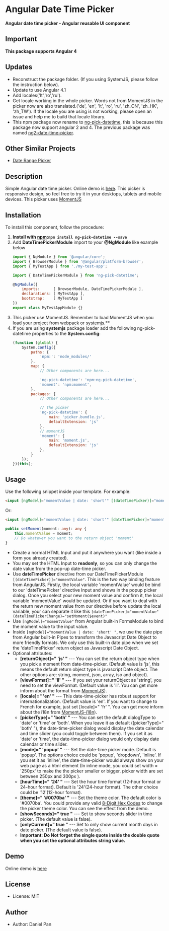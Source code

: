 
# Angular Date Time Picker

**Angular date time picker - Angular reusable UI component**

## Important

**This package supports Angular 4**

## Updates
* Reconstruct the package folder. (If you using SystemJS, please follow the instruction below).
* Update to use Angular 4.1
* Add locales('lt','ro','ru').
* Get locale working in the whole picker. Words not from MomentJS in the picker now are also translated.('de', 'en', 'lt', 'ro', 'ru', 'zh_CN', 'zh_HK', 'zh_TW').
   If the locale you are using is not working, please open an issue and help me to build that locale library.
* This npm package now rename to [ng-pick-datetime](https://www.npmjs.com/package/ng-pick-datetime), this is because this package now support angular 2 and 4. The previous package was named [ng2-date-time-picker](https://www.npmjs.com/package/ng2-date-time-picker).

## Other Similar Projects

* [Date Range Picker](https://github.com/DanielYKPan/date-range-picker)

## Description
Simple Angular date time picker. Online demo is [here](https://danielykpan.github.io/date-time-picker/). 
This picker is responsive design, so feel free to try it in your desktops, tablets and mobile devices. 
This picker uses [MomentJS](http://momentjs.com/)

## Installation

To install this component, follow the procedure:

1. __Install with [npm](https://www.npmjs.com):`npm install ng-pick-datetime --save`__
2. Add __DateTimePickerModule__ import to your __@NgModule__ like example below
    ```js
    import { NgModule } from '@angular/core';
    import { BrowserModule } from '@angular/platform-browser';
    import { MyTestApp } from './my-test-app';

    import { DateTimePickerModule } from 'ng-pick-datetime';

    @NgModule({
        imports:      [ BrowserModule, DateTimePickerModule ],
        declarations: [ MyTestApp ],
        bootstrap:    [ MyTestApp ]
    })
    export class MyTestAppModule {}
    ```
3. This picker use MomentJS. Remember to load MomentJS when you load your project from webpack or systemjs.**
4. If you are using __systemjs__ package loader add the following ng-pick-datetime properties to the __System.config__:
    ```js
    (function (global) {
        System.config({
            paths: {
                'npm:': 'node_modules/'
            },
            map: {
                // Other components are here...

                'ng-pick-datetime': 'npm:ng-pick-datetime',
                'moment': 'npm:moment',
            },
            packages: {
                // Other components are here...

				// the picker
                'ng-pick-datetime': {
                    main: 'picker.bundle.js',
                    defaultExtension: 'js'
                },
                // momentJS
                'moment': {
	                main: 'moment.js',
	                defaultExtension: 'js'
	            },
            }
        });
    })(this);
    ```

## Usage

Use the following snippet inside your template. For example:

```html
<input [ngModel]="momentValue | date: 'short'" [(dateTimePicker)]="momentValue" readonly />
```
<p>Or:</p>

```html
<input [ngModel]="momentValue | date: 'short'" [dateTimePicker]="momentValue" (dateTimePickerChange)="setMoment($event)" readonly />
```
```typescript
public setMoment(moment: any): any {
    this.momentValue = moment;
    // Do whatever you want to the return object 'moment'
}
```

 * Create a normal HTML Input and put it anywhere you want (like inside a form you already created). 
 * You may set the HTML Input to **readonly**, so you can only change the date value from the pop-up date-time picker.
 * Use **dateTimePicker** directive from our DateTimePickerModule `[(dateTimePicker)]="momentValue"`. This is the two way binding feature from AngularJS.
    Firstly, the local variable 'momentValue' would be bind to our 'dateTimePicker' directive Input and shows in the popup picker dialog.
    Once you select your new moment value and confirm it, the local variable 'momentValue' would be updated. Or if you want to deal
    with the return new moment value from our directive before update the local variable, your can separate it like this `[dateTimePicker]="momentValue" (dateTimePickerChange)="setMoment($event)"`
 * Use `[ngModel]="momentValue"` from Angular built-in FormsModule to bind the moment value to the input value. 
 * Inside `[ngModel]="momentValue | date: 'short' "`, we use the date pipe from Angular built-in Pipes to transform the Javascript Date Object to more friendly formats.
    We only use this built-in date pipe when we set the 'dateTimePicker' return object as Javascript Date Object.
 * Optional attributes:
      * **[returnObject]=" 'js' "** --- You can set the return object type when you pick a moment from date-time-picker. (Default value is 'js', this means the default return object type is javascript Date object. The other options are: string, moment, json, array, iso and object).
      * **[viewFormat]=" 'll' "** --- If you set your returnObject as 'string', you need to set the viewFormat. (Default value is 'll'. You can get more inform about the format from [MomentJS](http://momentjs.com/docs/#/parsing/string-format/)).
      * **[locale]=" 'en' "** --- This date-time-picker has robust support for internationalization. (Default value is 'en'. If you want to change to French for example, just set [locale]=" 'fr' ". You can get more inform about the i18n from [MomentJS-i18n](http://momentjs.com/docs/#/i18n/)).
      * **[pickerType]=" 'both' "** --- You can set the default dialogType to 'date' or 'time' or 'both'. When you leave it as default ([pickerType]=" 'both' "), the date-time-picker dialog would display the date calendar and time slider (you could toggle between them).
        If you set it as 'date' or 'time', the date-time-picker dialog would only display date calendar or time slider.
      * **[mode]=" 'popup' "** --- Set the date-time picker mode. Default is 'popup'. The options choice could be 'popup', 'dropdown', 'inline'.
        If you set it as 'inline', the date-time-picker would always show on your web page as a html element (In inline mode, you could set width = '250px' to make the the picker smaller or bigger. picker width are set between 250px and 300px ).
      * **[hourTime]=" '24' "** --- Set the hour time format (12-hour format or 24-hour format). Default is '24'(24-hour format). The other choice could be '12'(12-hour format).
      * **[theme]=" '#0070ba' "** --- Set the theme color. The default color is '#0070ba'. You could provide any valid [8-Digit Hex Codes](https://css-tricks.com/8-digit-hex-codes/) to change the picker theme color. You can see the effect from the demo.
      * **[showSeconds]=" true "** --- Set to show seconds slider in time picker. (The default value is false).
      * **[onlyCurrent]=" true "** --- Set to only show current month days in date picker. (The default value is false).
      * **Important: Do Not forget the single quote inside the double quote when you set the optional attributes string value.**

## Demo
Online demo is [here](https://danielykpan.github.io/date-time-picker/)

## License
* License: MIT

## Author
* Author: Daniel Pan
